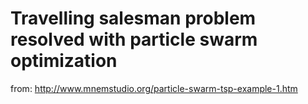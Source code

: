 # Travelling salesman problem resolved with particle swarm optimization

from: http://www.mnemstudio.org/particle-swarm-tsp-example-1.htm
